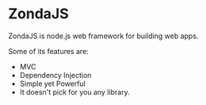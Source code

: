 ZondaJS
=======

ZondaJS is node.js web framework for building web apps.

Some of its features are:
- MVC
- Dependency Injection
- Simple yet Powerful
- It doesn't pick for you any library.
